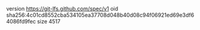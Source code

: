 version https://git-lfs.github.com/spec/v1
oid sha256:4c01cd8552cba534105ea37708d048b40d08c94f06921ed69e3df64086fd9fec
size 4517
